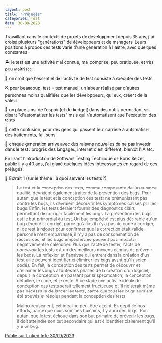 ```yaml
---
layout: post
title: "Préjugés"
categories: Test
date: 30-09-2023
---
```


Travaillant dans le contexte de projets de développment depuis 35 ans, j'ai croisé plusieurs "générations" de développeurs et de managers. Leurs positions à propos des tests varie d'une génération à l'autre, avec quelques constantes :
<!--more-->

🏝 le test est une activité mal connue, mal comprise, peu pratiquée, et très peu maîtrisée

🔧 on croit que l'essentiel de l'activité de test consiste à exécuter des tests

⛏ pour beaucoup, test = test manuel, un labeur réalisé par d'autres personnes moins qualifiées que les développeurs, qui eux, créent de la valeur

🤖 on place ainsi de l'espoir (et du budget) dans des outils permettant soi disant "d'automatiser les tests" mais qui n'automatisent que l'exécution des tests

🦾 cette confusion, pour des gens qui passent leur carrière à automatiser des traitements, fait sens

🦄 chaque génération arrive avec des raisons nouvelles de ne pas investir dans le test : progrès des langages, internet c'est différent, bientôt l'IA etc.

En lisant l'introduction de Software Testing Technique de Boris Beizer, publié il y a 40 ans, j'ai glané quelques idées intéressantes en regard de ces préjugés.

📖 Extrait 1 (sur le thème : à quoi servent les tests ?)

> Le test et la conception des tests, comme composante de l'assurance qualité, devraient également traiter de la prévention des bugs. Pour autant que le test et la conception des tests ne prémunissent pas contre les bugs, ils devraient découvrir les symptômes causés par les bugs. Enfin, les tests deraient fournir des diagnostics clairs permettant de corriger facilement les bugs. La prévention des bugs est le but primordial du test. Un bug empêché est plus désirable qu'un bug détecté et corrigé, parce qu'alors il n'y a pas de code a corriger, ni de test à rejouer pour confirmer que la correction était valide, personne n'est embarrassé, il n'y a pas de consommation de ressources, et les bugs empêchés ne peuvent pas impacter négativement le calendrier. Plus que l'acte de tester, l'acte de *concevoir* les tests est un des meilleurs moyens connus de prévenir les bugs. La réflexion et l'analyse qui entrent dans la création d'un test utile peuvent identifier et éliminer les bugs avant qu'ils soient codés. En fait, la conception des tests permet de découvrir et d'éliminer les bugs à toutes les phases de la création d'un logiciel, depuis la conception, en passant par la spécification, la conception détaillée, le code, et le reste. À ce stade une activité idéale de conception des tests serait tellement fructueuse qu'il ne serait même pas nécessaire de lancer les tests, parce que tous les bugs auraient été trouvés et résolus pendant la conception des tests.
>
> Malheureusement, cet idéal ne peut être atteint. En dépit de nos efforts, parce que nous sommes humains, il y aura des bugs. Pour autant que le test échoue dans son but primaire de prévenir les bugs, il doit atteindre son but secondaire qui est d'identifier clairement qu'il y a un bug.

[Publié sur Linked In le 30/09/2023](https://www.linkedin.com/posts/christophe-thibaut-35b4657_travaillant-dans-le-contexte-de-projets-de-activity-7114975856036302849-DVQ0?utm_source=share&utm_medium=member_desktop)
